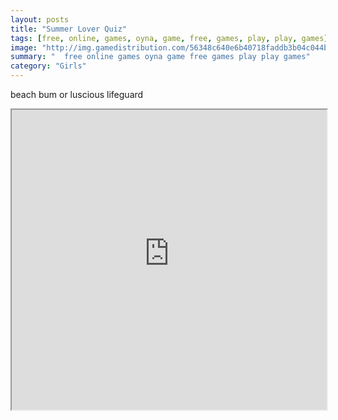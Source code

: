 ```yaml
---
layout: posts
title: "Summer Lover Quiz"
tags: [free, online, games, oyna, game, free, games, play, play, games]
image: "http://img.gamedistribution.com/56348c640e6b40718faddb3b04c044b6.jpg"
summary: "  free online games oyna game free games play play games"
category: "Girls"
---
```


beach bum or luscious lifeguard

<iframe width="100%" height="480px;" src="http://flash.gamedistribution.com?game=56348c640e6b40718faddb3b04c044b6"></iframe>